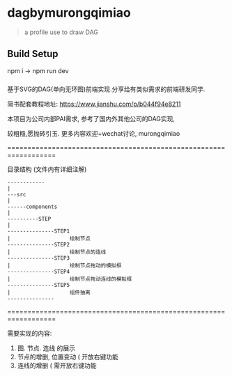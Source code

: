 # dagbymurongqimiao

> a profile use to draw DAG

## Build Setup

npm i    ->     npm  run dev 

###  
基于SVG的DAG(单向无环图)前端实现.分享给有类似需求的前端研发同学.

简书配套教程地址: https://www.jianshu.com/p/b044f94e8211

本项目为公司内部PAI需求,
参考了国内外其他公司的DAG实现,

较粗糙,愿抛砖引玉.
更多内容欢迎+wechat讨论, murongqimiao

==================================================================

目录结构
    (文件内有详细注解)

    ------------
    |
    ---src
    |
    ------components
    |
    ----------STEP
    |
    ---------------STEP1
    |                   绘制节点
    ---------------STEP2
    |                   绘制节点的连线
    ---------------STEP3
    |                   绘制节点拖动的模拟框
    ---------------STEP4
    |                   绘制节点拖动连线的模拟框
    ---------------STEP5
    |                   组件抽离
    ---------------


==================================================================

需要实现的内容:
1. 图. 节点. 连线 的展示
2. 节点的增删, 位置变动 ( 开放右键功能
3. 连线的增删 ( 需开放右键功能
